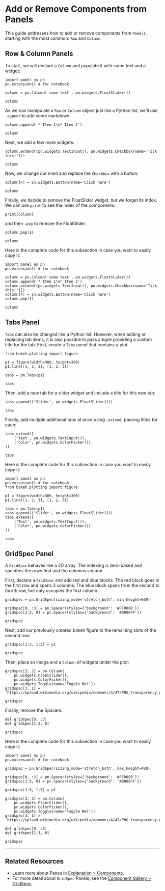 # Add or Remove Components from Panels

This guide addresses how to add or remove components from ``Panels``, starting with the most common: ``Row`` and ``Column``.

## Row & Column Panels

To start, we will declare a ``Column`` and populate it with some text and a widget:

```{pyodide}
import panel as pn
pn.extension() # for notebook

column = pn.Column('some text', pn.widgets.FloatSlider())

column
```

As we can manipulate a ``Row`` or ``Column`` object just like a Python list, we'll use `.append` to add some markdown:

```{pyodide}
column.append('* Item 1\n* Item 2')

column
```

Next, we add a few more widgets:

```{pyodide}
column.extend([pn.widgets.TextInput(), pn.widgets.Checkbox(name='Tick this!')])

column
```

Now, we change our mind and replace the ``Checkbox`` with a button:

```{pyodide}
column[4] = pn.widgets.Button(name='Click here')

column
```

Finally, we decide to remove the FloatSlider widget, but we forget its index. We can use `print` to see the index of the components:

```{pyodide}
print(column)
```

and then `.pop` to remove the FloatSlider:

```{pyodide}
column.pop(1)

column
```

Here is the complete code for this subsection in case you want to easily copy it:

```{pyodide}
import panel as pn
pn.extension() # for notebook

column = pn.Column('some text', pn.widgets.FloatSlider())
column.append('* Item 1\n* Item 2')
column.extend([pn.widgets.TextInput(), pn.widgets.Checkbox(name='Tick this!')])
column[4] = pn.widgets.Button(name='Click here')
column.pop(1)

column
```

## Tabs Panel

``Tabs`` can also be changed like a Python list. However, when adding or replacing tab items, it is also possible to pass a tuple providing a custom title for the tab. First, create a ``Tabs`` panel that contains a plot:

```{pyodide}
from bokeh.plotting import figure

p1 = figure(width=300, height=300)
p1.line([1, 2, 3], [1, 2, 3])

tabs = pn.Tabs(p1)

tabs
```

Then, add a new tab for a slider widget and include a title for this new tab:

```{pyodide}
tabs.append(('Slider', pn.widgets.FloatSlider()))

tabs
```

Finally, add multiple additional tabs at once using `.extend`, passing titles for each:

```{pyodide}
tabs.extend([
    ('Text', pn.widgets.TextInput()),
    ('Color', pn.widgets.ColorPicker())
])

tabs
```

Here is the complete code for this subsection in case you want to easily copy it:
```{pyodide}
import panel as pn
pn.extension() # for notebook
from bokeh.plotting import figure

p1 = figure(width=300, height=300)
p1.line([1, 2, 3], [1, 2, 3])

tabs = pn.Tabs(p1)
tabs.append(('Slider', pn.widgets.FloatSlider()))
tabs.extend([
    ('Text', pn.widgets.TextInput()),
    ('Color', pn.widgets.ColorPicker())
])

tabs
```

## GridSpec Panel

A ``GridSpec`` behaves like a 2D array. The indexing is zero-based and specifies the rows first and the columns second.

First, declare a ``GridSpec`` and add red and blue blocks. The red block goes in the first row and spans 3 columns. The blue block spans from the second to fourth row, but only occupies the first column:

```{pyodide}
gridspec = pn.GridSpec(sizing_mode='stretch_both', min_height=600)

gridspec[0, :3] = pn.Spacer(styles={'background': '#FF0000'})
gridspec[1:3, 0] = pn.Spacer(styles={'background': '#0000FF'})

gridspec
```

Next, add our previously created bokeh figure to the remaining slots of the second row:

```{pyodide}
gridspec[1:3, 1:3] = p1

gridspec
```

Then, place an image and a ``Column`` of widgets under the plot:

```{pyodide}
gridspec[3, 2] = pn.Column(
    pn.widgets.FloatSlider(),
    pn.widgets.ColorPicker(),
    pn.widgets.Toggle(name='Toggle Me!'))
gridspec[3, 1] = 'https://upload.wikimedia.org/wikipedia/commons/4/47/PNG_transparency_demonstration_1.png'

gridspec
```

Finally, remove the Spacers:

```{pyodide}
del gridspec[0, :3]
del gridspec[1:3, 0]

gridspec
```

Here is the complete code for this subsection in case you want to easily copy it:

```{pyodide}
import panel as pn
pn.extension() # for notebook

gridspec = pn.GridSpec(sizing_mode='stretch_both', max_height=400)

gridspec[0, :3] = pn.Spacer(styles={'background': '#FF0000'})
gridspec[1:3, 0] = pn.Spacer(styles={'background': '#0000FF'})

gridspec[1:3, 1:3] = p1

gridspec[3, 2] = pn.Column(
    pn.widgets.FloatSlider(),
    pn.widgets.ColorPicker(),
    pn.widgets.Toggle(name='Toggle Me!'))
gridspec[3, 1] = 'https://upload.wikimedia.org/wikipedia/commons/4/47/PNG_transparency_demonstration_1.png'

del gridspec[0, :3]
del gridspec[1:3, 0]

gridspec
```

---

## Related Resources

- Learn more about Panes in [Explanation > Components](../../explanation/components/components_overview.md#panes).
- For more detail about `GridSpec` Panels, see the [Component Gallery > GridSpec](../reference/layouts/GridSpec).
